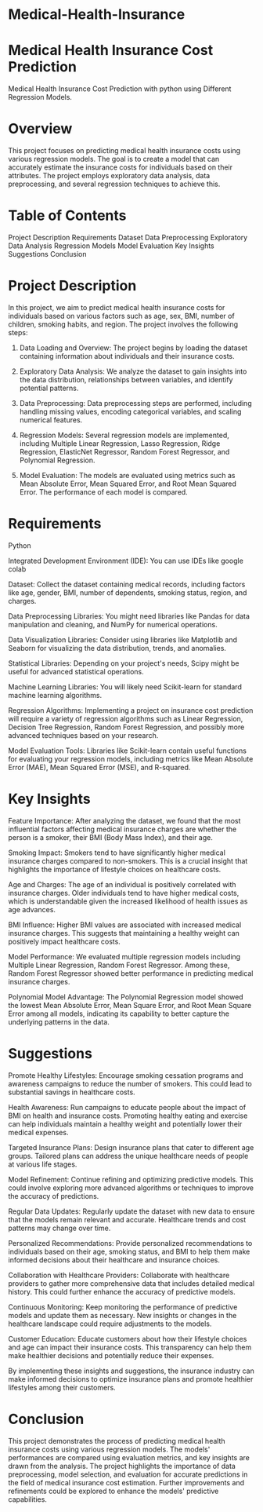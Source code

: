 # Medical-Health-Insurance
# Medical Health Insurance Cost Prediction
Medical Health Insurance Cost Prediction with python using Different Regression Models.

# Overview
This project focuses on predicting medical health insurance costs using various regression models. The goal is to create a model that can accurately estimate the insurance costs for individuals based on their attributes. The project employs exploratory data analysis, data preprocessing, and several regression techniques to achieve this.

# Table of Contents
Project Description Requirements Dataset Data Preprocessing Exploratory Data Analysis Regression Models Model Evaluation Key Insights Suggestions Conclusion

# Project Description
In this project, we aim to predict medical health insurance costs for individuals based on various factors such as age, sex, BMI, number of children, smoking habits, and region. The project involves the following steps:

1. Data Loading and Overview: The project begins by loading the dataset containing information about individuals and their insurance costs.

2. Exploratory Data Analysis: We analyze the dataset to gain insights into the data distribution, relationships between variables, and identify potential patterns.

3. Data Preprocessing: Data preprocessing steps are performed, including handling missing values, encoding categorical variables, and scaling numerical features.

4. Regression Models: Several regression models are implemented, including Multiple Linear Regression, Lasso Regression, Ridge Regression, ElasticNet Regressor, Random Forest Regressor, and Polynomial Regression.

5. Model Evaluation: The models are evaluated using metrics such as Mean Absolute Error, Mean Squared Error, and Root Mean Squared Error. The performance of each model is compared.

# Requirements
Python

Integrated Development Environment (IDE): You can use IDEs like google colab

Dataset: Collect the dataset containing medical records, including factors like age, gender, BMI, number of dependents, smoking status, region, and charges.

Data Preprocessing Libraries: You might need libraries like Pandas for data manipulation and cleaning, and NumPy for numerical operations.

Data Visualization Libraries: Consider using libraries like Matplotlib and Seaborn for visualizing the data distribution, trends, and anomalies.

Statistical Libraries: Depending on your project's needs, Scipy might be useful for advanced statistical operations.

Machine Learning Libraries: You will likely need Scikit-learn for standard machine learning algorithms.

Regression Algorithms: Implementing a project on insurance cost prediction will require a variety of regression algorithms such as Linear Regression, Decision Tree Regression, Random Forest Regression, and possibly more advanced techniques based on your research.

Model Evaluation Tools: Libraries like Scikit-learn contain useful functions for evaluating your regression models, including metrics like Mean Absolute Error (MAE), Mean Squared Error (MSE), and R-squared.

# Key Insights
Feature Importance: After analyzing the dataset, we found that the most influential factors affecting medical insurance charges are whether the person is a smoker, their BMI (Body Mass Index), and their age.

Smoking Impact: Smokers tend to have significantly higher medical insurance charges compared to non-smokers. This is a crucial insight that highlights the importance of lifestyle choices on healthcare costs.

Age and Charges: The age of an individual is positively correlated with insurance charges. Older individuals tend to have higher medical costs, which is understandable given the increased likelihood of health issues as age advances.

BMI Influence: Higher BMI values are associated with increased medical insurance charges. This suggests that maintaining a healthy weight can positively impact healthcare costs.

Model Performance: We evaluated multiple regression models including Multiple Linear Regression, Random Forest Regressor. Among these, Random Forest Regressor showed better performance in predicting medical insurance charges.

Polynomial Model Advantage: The Polynomial Regression model showed the lowest Mean Absolute Error, Mean Square Error, and Root Mean Square Error among all models, indicating its capability to better capture the underlying patterns in the data.

# Suggestions
Promote Healthy Lifestyles: Encourage smoking cessation programs and awareness campaigns to reduce the number of smokers. This could lead to substantial savings in healthcare costs.

Health Awareness: Run campaigns to educate people about the impact of BMI on health and insurance costs. Promoting healthy eating and exercise can help individuals maintain a healthy weight and potentially lower their medical expenses.

Targeted Insurance Plans: Design insurance plans that cater to different age groups. Tailored plans can address the unique healthcare needs of people at various life stages.

Model Refinement: Continue refining and optimizing predictive models. This could involve exploring more advanced algorithms or techniques to improve the accuracy of predictions.

Regular Data Updates: Regularly update the dataset with new data to ensure that the models remain relevant and accurate. Healthcare trends and cost patterns may change over time.

Personalized Recommendations: Provide personalized recommendations to individuals based on their age, smoking status, and BMI to help them make informed decisions about their healthcare and insurance choices.

Collaboration with Healthcare Providers: Collaborate with healthcare providers to gather more comprehensive data that includes detailed medical history. This could further enhance the accuracy of predictive models.

Continuous Monitoring: Keep monitoring the performance of predictive models and update them as necessary. New insights or changes in the healthcare landscape could require adjustments to the models.

Customer Education: Educate customers about how their lifestyle choices and age can impact their insurance costs. This transparency can help them make healthier decisions and potentially reduce their expenses.

By implementing these insights and suggestions, the insurance industry can make informed decisions to optimize insurance plans and promote healthier lifestyles among their customers.

# Conclusion
This project demonstrates the process of predicting medical health insurance costs using various regression models. The models' performances are compared using evaluation metrics, and key insights are drawn from the analysis. The project highlights the importance of data preprocessing, model selection, and evaluation for accurate predictions in the field of medical insurance cost estimation. Further improvements and refinements could be explored to enhance the models' predictive capabilities.
